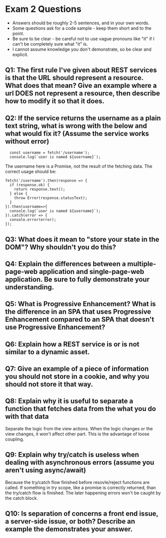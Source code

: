 # Exam 2 Questions

* Answers should be roughly 2-5 sentences, and in your own words.  
* Some questions ask for a code sample - keep them short and to the point.
* Be sure to be clear - be careful not to use vague pronouns like "it" if I can't be completely sure what "it" is.
* I cannot assume knowledge you don't demonstrate, so be clear and explicit.

## Q1: The first rule I've given about REST services is that the URL should represent a resource.  What does that mean?  Give an example where a url DOES not represent a resource, then describe how to modify it so that it does.

## Q2: If the service returns the username as a plain text string, what is wrong with the below and what would fix it? (Assume the service works without error)
```
  const username = fetch('/username');
  console.log(`user is named ${username}`);
```  
The username here is a Promise, not the result of the fetching data.
The correct usage should be:
```
fetch('/username').then(response => {
  if (response.ok) {
    return response.text();
  } else {
    throw Error(response.statusText);
  }
}).then(username=>{
  console.log(`user is named ${username}`);
}).catch(error => {
  console.error(error);
});
```

## Q3: What does it mean to "store your state in the DOM"?  Why shouldn't you do this?

## Q4: Explain the differences between a multiple-page-web application and single-page-web application.  Be sure to fully demonstrate your understanding.

## Q5: What is Progressive Enhancement?  What is the difference in an SPA that uses Progressive Enhancement compared to an SPA that doesn't use Progressive Enhancement?

## Q6: Explain how a REST service is or is not similar to a dynamic asset.

## Q7: Give an example of a piece of information you should not store in a cookie, and why you should not store it that way.

## Q8: Explain why it is useful to separate a function that fetches data from the what you do with that data
Separate the logic from the view actions. When the logic changes or the view changes, it won't affect other part. This is the advantage of loose coupling.

## Q9: Explain why try/catch is useless when dealing with asynchronous errors (assume you aren't using async/await)
Because the try/catch flow finished before resovle/reject functions are called. If something in try scope, like a promise is correctly returned, than the try/catch flow is finished. The later happening errors won't be caught by the catch block.

## Q10: Is separation of concerns a front end issue, a server-side issue, or both?  Describe an example the demonstrates your answer.

